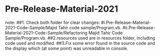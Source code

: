 # Pre-Release-Material-2021

 note:
 ##1. Check both folder for clear changes:
  #i.Pre-Release-Material-2021-Code-Sample/Majid Tahir code sample/Program.vb.
  #ii.Pre-Release-Material-2021-Code-Sample/Refactoring Majid Tahir Code Sample/Program.vb.
 ##2.resources used are in resources folder, including code used and modified.
 ##3.Fix some error found in the source code and the display which (at some point) was unreadable in console.
